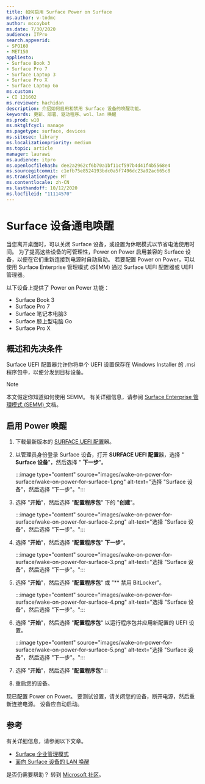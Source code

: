 ```yaml
---
title: 如何启用 Surface Power on Surface
ms.author: v-todmc
author: mccoybot
ms.date: 7/30/2020
audience: ITPro
search.appverid:
- SPO160
- MET150
appliesto:
- Surface Book 3
- Surface Pro 7
- Surface Laptop 3
- Surface Pro X
- Surface Laptop Go
ms.custom:
- CI 121602
ms.reviewer: hachidan
description: 介绍如何启用和禁用 Surface 设备的唤醒功能。
keywords: 更新、部署、驱动程序、wol、lan 唤醒
ms.prod: w10
ms.mktglfcycl: manage
ms.pagetype: surface, devices
ms.sitesec: library
ms.localizationpriority: medium
ms.topic: article
manager: laurawi
ms.audience: itpro
ms.openlocfilehash: dee2a2962cf6b70a1bf11cf597b4d41f4b5568e4
ms.sourcegitcommit: c1efb75e8524193bdc0a5f7496dc23a92ac665c8
ms.translationtype: MT
ms.contentlocale: zh-CN
ms.lasthandoff: 10/12/2020
ms.locfileid: "11114570"
---
```

# Surface 设备通电唤醒

当您离开桌面时，可以关闭 Surface 设备，或设置为休眠模式以节省电池使用时间。 为了提高这些设备的可管理性，Power on Power 启用兼容的 Surface 设备，以便在它们重新连接到电源时自动启动。 若要配置 Power on Power，可以使用 Surface Enterprise 管理模式 (SEMM) 通过 Surface UEFI 配置器或 UEFI 管理器。

以下设备上提供了 Power on Power 功能：

- Surface Book 3
- Surface Pro 7
- Surface 笔记本电脑3
- Surface 膝上型电脑 Go
- Surface Pro X 


## 概述和先决条件

Surface UEFI 配置器允许你将单个 UEFI 设置保存在 Windows Installer 的 .msi 程序包中，以便分发到目标设备。 

> [!NOTE]
> 本文假定你知道如何使用 SEMM。 有关详细信息，请参阅 [Surface Enterprise 管理模式 (SEMM) ](surface-enterprise-management-mode.md) 文档。

## 启用 Power 唤醒

1.  下载最新版本的 [SURFACE UEFI 配置](https://www.microsoft.com/download/confirmation.aspx?id=46703)器。
2.  以管理员身份登录 Surface 设备，打开 **SURFACE UEFI 配置**器，选择 " **Surface 设备**"，然后选择 " **下一步**"。

    :::image type="content" source="images/wake-on-power-for-surface/wake-on-power-for-surface-1.png" alt-text="选择 &quot;Surface 设备&quot;，然后选择 &quot;下一步&quot;。&quot;:::
3.  选择 &quot;**开始**&quot;，然后选择 &quot;**配置程序包**" 下的 "**创建**"。

    :::image type="content" source="images/wake-on-power-for-surface/wake-on-power-for-surface-2.png" alt-text="选择 &quot;Surface 设备&quot;，然后选择 &quot;下一步&quot;。&quot;:::
3.  选择 &quot;**开始**&quot;，然后选择 &quot;**配置程序包**" **下一步**"。

    :::image type="content" source="images/wake-on-power-for-surface/wake-on-power-for-surface-3.png" alt-text="选择 &quot;Surface 设备&quot;，然后选择 &quot;下一步&quot;。&quot;:::
3.  选择 &quot;**开始**&quot;，然后选择 &quot;**配置程序包**" 或 "** 禁用 BitLocker"。

    :::image type="content" source="images/wake-on-power-for-surface/wake-on-power-for-surface-4.png" alt-text="选择 &quot;Surface 设备&quot;，然后选择 &quot;下一步&quot;。&quot;:::
3.  选择 &quot;**开始**&quot;，然后选择 &quot;**配置程序包**" 以运行程序包并应用新配置的 UEFI 设置。

    :::image type="content" source="images/wake-on-power-for-surface/wake-on-power-for-surface-5.png" alt-text="选择 &quot;Surface 设备&quot;，然后选择 &quot;下一步&quot;。&quot;:::
3.  选择 &quot;**开始**&quot;，然后选择 &quot;**配置程序包**":::
4.  重启您的设备。 

现已配置 Power on Power。 要测试设置，请关闭您的设备，断开电源，然后重新连接电源。 设备应自动启动。 

## 参考

有关详细信息，请参阅以下文章。 

- [Surface 企业管理模式](surface-enterprise-management-mode.md)
- [面向 Surface 设备的 LAN 唤醒](wake-on-lan-for-surface-devices.md)

是否仍需要帮助？ 转到 [Microsoft 社区](https://answers.microsoft.com/)。